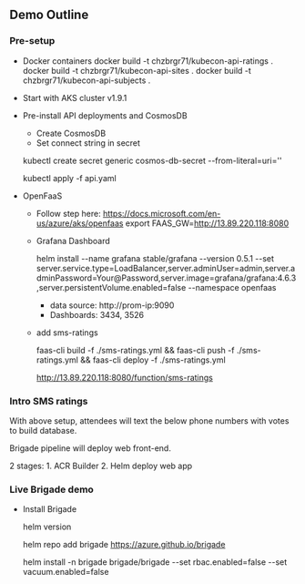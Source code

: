 ## Demo Outline

### Pre-setup
- Docker containers
    docker build -t chzbrgr71/kubecon-api-ratings .
    docker build -t chzbrgr71/kubecon-api-sites .
    docker build -t chzbrgr71/kubecon-api-subjects .

- Start with AKS cluster v1.9.1

- Pre-install API deployments and CosmosDB
    * Create CosmosDB
    * Set connect string in secret

    kubectl create secret generic cosmos-db-secret --from-literal=uri=''

    kubectl apply -f api.yaml

- OpenFaaS 
    * Follow step here: https://docs.microsoft.com/en-us/azure/aks/openfaas 
    export FAAS_GW=http://13.89.220.118:8080

    * Grafana Dashboard

        helm install --name grafana stable/grafana --version 0.5.1 --set server.service.type=LoadBalancer,server.adminUser=admin,server.adminPassword=Your@Password,server.image=grafana/grafana:4.6.3,server.persistentVolume.enabled=false --namespace openfaas
        
        * data source: http://prom-ip:9090 
        * Dashboards: 3434, 3526

    * add sms-ratings 
        
        faas-cli build -f ./sms-ratings.yml && faas-cli push -f ./sms-ratings.yml && faas-cli deploy -f ./sms-ratings.yml

        http://13.89.220.118:8080/function/sms-ratings

### Intro SMS ratings

With above setup, attendees will text the below phone numbers with votes to build database. 

Brigade pipeline will deploy web front-end.

2 stages:
    1. ACR Builder
    2. Helm deploy web app


### Live Brigade demo

- Install Brigade

    helm version

    helm repo add brigade https://azure.github.io/brigade

    helm install -n brigade brigade/brigade --set rbac.enabled=false --set vacuum.enabled=false

